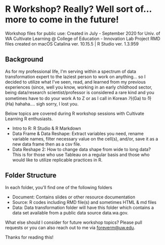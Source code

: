 # R Workshop? Really? Well sort of... more to come in the future!
Workshop files for public use: Created in July - September 2020 for Univ. of WA Cultivate Learning @ College of Education - Innovation Lab Project
RMD files created on macOS Catalina ver. 10.15.5 | R Studio ver. 1.3.959

## Background
As for my professional life, I'm serving within a spectrum of data transformation expert to the laziest person to work on anything... so I decided to utilize what I've seen, read, and learned from my previous experiences (since, well you know, working in an early childhood sector, being data/research scientist/professor is considered a rare kind and you sometimes have to do your work A to Z or as I call in Korean 가(Ga) to 하 (Ha) hahaha.... sigh sorry, I lost you.

Below topics are covered during R workshop sessions with Cultivate Learning R enthusiasts.

* Intro to R: R Studio & R Markdown
* Data Frame & Data Reshape: Extract variables you need, rename variable names, filter necessary value on the cell(s), and/or, save it as a new data frame then as a csv file.
* Data Reshape 2: How to change data shape from wide to long data? This is for those who use Tableau on a regular basis and those who would like to utilize replicable practices in R. 

## Folder Structure
In each folder, you'll find one of the following folders

* Document: Contains slides or other resource documentation
* Source: R codes including RMD file(s) and sometimes HTML & md files
* Data: Data transformation folder will have this folder which contains a data set available from a public data source data.wa.gov.

What else should I consider for future workshop topics? Please pull requests or you can also reach out to me via foreverm@uw.edu.

Thanks for reading this!
